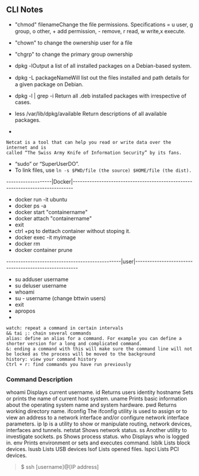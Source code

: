 ## CLI Notes 

* "chmod" <specification> filenameChange the ﬁle permissions. Speciﬁcations = u user, g group, o other, + add
permission, - remove, r read, w write,x execute.

* "chown" to change the ownership user for a file

* "chgrp" to change the primary group ownership 

* dpkg -lOutput a list of all installed packages on a Debian-based system.
* dpkg -L packageNameWill list out the ﬁles installed and path details for a given package on Debian.
* dpkg -l | grep -i <edit>Return all .deb installed packages with <edit> irrespective of cases.
* less /var/lib/dpkg/available Return descriptions of all available packages.
* 
```
Netcat is a tool that can help you read or write data over the internet and is
called “The Swiss Army Knife of Information Security” by its fans.
```
* “sudo” or “SuperUserDO”.
* To link files, use `ln -s $PWD/file (the source) $HOME/file (the dist).`


-------------------|Docker|------------------------------------------------------------------------------

* docker run -it ubuntu
* docker ps -a 
* docker start "containername"
* docker attach "containername"
* exit
* ctrl +pq to dettach container without stoping it.
* docker exec -it myimage 
* docker rm <id container>
* docker container prune

------------------------------------------------|user|------------------------------------------------------

* su adduser username
* su deluser username
* whoami
* su - username (change bttwin users)
* exit 
* apropos <key> 
* 

```
watch: repeat a command in certain intervals
&& tai ;: chain several commands
alias: define an alias for a command. For example you can define a shorter version for a long and complicated command.
&: ending a command with this will make sure the command line will not be locked as the process will be moved to the background
history: view your command history
Ctrl + r: find commands you have run previously
```


### Command Description

whoami	Displays current username.
id	Returns users identity
hostname	Sets or prints the name of current host system.
uname	Prints basic information about the operating system name and system hardware.
pwd	Returns working directory name.
ifconfig	The ifconfig utility is used to assign or to view an address to a network interface and/or configure network interface parameters.
ip	Ip is a utility to show or manipulate routing, network devices, interfaces and tunnels.
netstat	Shows network status.
ss	Another utility to investigate sockets.
ps	Shows process status.
who	Displays who is logged in.
env	Prints environment or sets and executes command.
lsblk	Lists block devices.
lsusb	Lists USB devices
lsof	Lists opened files.
lspci	Lists PCI devices.

> $ ssh [username]@[IP address]


